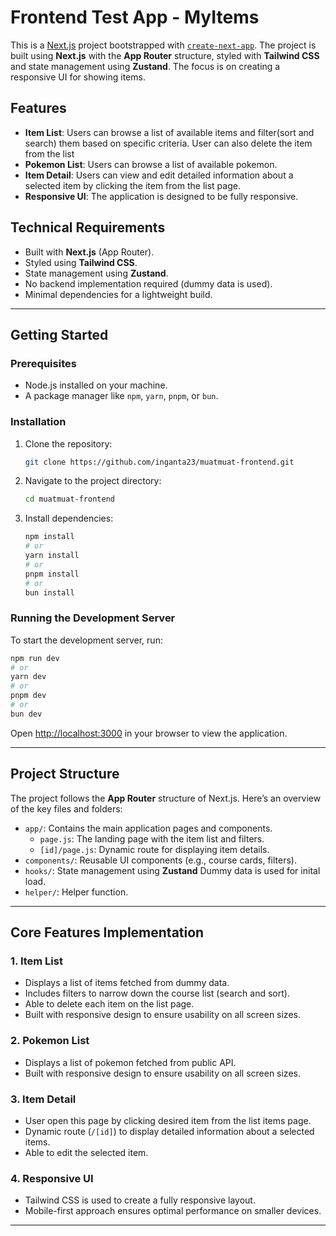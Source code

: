 # Frontend Test App - MyItems

This is a [Next.js](https://nextjs.org) project bootstrapped with [`create-next-app`](https://github.com/vercel/next.js/tree/canary/packages/create-next-app). The project is built using **Next.js** with the **App Router** structure, styled with **Tailwind CSS** and state management using **Zustand**. The focus is on creating a responsive UI for showing items.

## Features

- **Item List**: Users can browse a list of available items and filter(sort and search) them based on specific criteria. User can also delete the item from the list
- **Pokemon List**: Users can browse a list of available pokemon.
- **Item Detail**: Users can view and edit detailed information about a selected item by clicking the item from the list page.
- **Responsive UI**: The application is designed to be fully responsive.

## Technical Requirements

- Built with **Next.js** (App Router).
- Styled using **Tailwind CSS**.
- State management using **Zustand**.
- No backend implementation required (dummy data is used).
- Minimal dependencies for a lightweight build.

---

## Getting Started

### Prerequisites

- Node.js installed on your machine.
- A package manager like `npm`, `yarn`, `pnpm`, or `bun`.

### Installation

1. Clone the repository:
   ```bash
   git clone https://github.com/inganta23/muatmuat-frontend.git
   ```
2. Navigate to the project directory:
   ```bash
   cd muatmuat-frontend
   ```
3. Install dependencies:
   ```bash
   npm install
   # or
   yarn install
   # or
   pnpm install
   # or
   bun install
   ```

### Running the Development Server

To start the development server, run:

```bash
npm run dev
# or
yarn dev
# or
pnpm dev
# or
bun dev
```

Open [http://localhost:3000](http://localhost:3000) in your browser to view the application.

---

## Project Structure

The project follows the **App Router** structure of Next.js. Here’s an overview of the key files and folders:

- `app/`: Contains the main application pages and components.
  - `page.js`: The landing page with the item list and filters.
  - `[id]/page.js`: Dynamic route for displaying item details.
- `components/`: Reusable UI components (e.g., course cards, filters).
- `hooks/`: State management using **Zustand** Dummy data is used for inital load.
- `helper/`: Helper function.

---

## Core Features Implementation

### 1. Item List

- Displays a list of items fetched from dummy data.
- Includes filters to narrow down the course list (search and sort).
- Able to delete each item on the list page.
- Built with responsive design to ensure usability on all screen sizes.

### 2. Pokemon List

- Displays a list of pokemon fetched from public API.
- Built with responsive design to ensure usability on all screen sizes.

### 3. Item Detail

- User open this page by clicking desired item from the list items page.
- Dynamic route (`/[id]`) to display detailed information about a selected items.
- Able to edit the selected item.

### 4. Responsive UI

- Tailwind CSS is used to create a fully responsive layout.
- Mobile-first approach ensures optimal performance on smaller devices.

---
